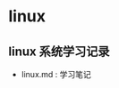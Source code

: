 <!-- 
 * @system:Linux ubuntu 5.3.0-59-generic x86_64
 -->

# linux
## linux 系统学习记录
* linux.md : 学习笔记